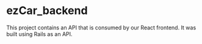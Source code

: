 # ezCar_backend
This project contains an API that is consumed by our React frontend. It was built using Rails as an API.
